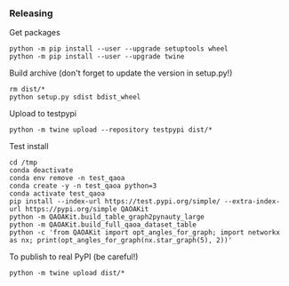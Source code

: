 ### Releasing

Get packages
```
python -m pip install --user --upgrade setuptools wheel
python -m pip install --user --upgrade twine
```

Build archive (don't forget to update the version in setup.py!)
```
rm dist/*
python setup.py sdist bdist_wheel
```
Upload to testpypi
```
python -m twine upload --repository testpypi dist/*
```
Test install
```
cd /tmp
conda deactivate
conda env remove -n test_qaoa
conda create -y -n test_qaoa python=3
conda activate test_qaoa
pip install --index-url https://test.pypi.org/simple/ --extra-index-url https://pypi.org/simple QAOAKit
python -m QAOAKit.build_table_graph2pynauty_large
python -m QAOAKit.build_full_qaoa_dataset_table
python -c 'from QAOAKit import opt_angles_for_graph; import networkx as nx; print(opt_angles_for_graph(nx.star_graph(5), 2))'
```

To publish to real PyPI (be careful!)
```
python -m twine upload dist/*
```
